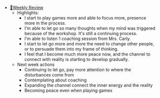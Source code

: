 - [📝Weekly Review](<📝Weekly Review.md>)
    - Highlights:
        - I start to play games more and able to focus more, presence more in the process.
        - I'm able to let go so many thoughts when my mind was triggered because of the workshop. It's still a continuing process.
        - I'm able to listen 1 coaching session from Mrs. Carly.
        - I start to let go more and more the need to change other people, or to persuade them into my frame of thinking.
        - I feel that I become much more peace now, and the channel to connect with reality is starting to develop gradually.
    - Next week actions
        - Continuing to let go, pay more attention to where the disturbances come from
        - Contemplating about coaching
        - Expanding the channel connect the inner energy and the reality
        - Becoming peace even when playing games
